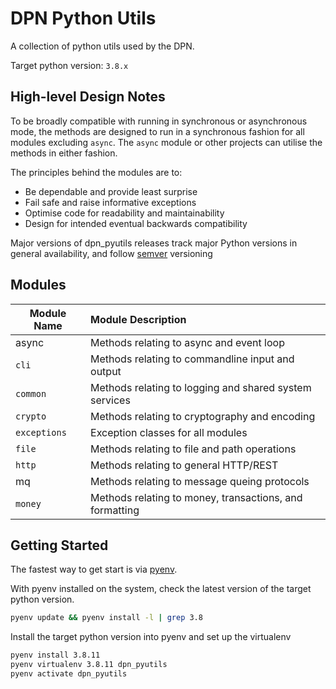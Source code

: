 # DPN Python Utils

A collection of python utils used by the DPN.

Target python version: ```3.8.x```

## High-level Design Notes

To be broadly compatible with running in synchronous or asynchronous mode, the methods
are designed to run in a synchronous fashion for all modules excluding ```async```.
The ```async``` module or other projects can utilise the methods in either fashion.

The principles behind the modules are to:
 * Be dependable and provide least surprise
 * Fail safe and raise informative exceptions
 * Optimise code for readability and maintainability
 * Design for intended eventual backwards compatibility

Major versions of dpn_pyutils releases track major Python versions in general
availability, and follow [semver](https://semver.org/) versioning

## Modules

| Module Name      | Module Description                                      |
| ---------------- | :------------------------------------------------------ |
| async            | Methods relating to async and event loop                |
| ```cli```        | Methods relating to commandline input and output        |
| ```common```     | Methods relating to logging and shared system services  |
| ```crypto```     | Methods relating to cryptography and encoding           |
| ```exceptions``` | Exception classes for all modules                       |
| ```file```       | Methods relating to file and path operations            |
| ```http```       | Methods relating to general HTTP/REST                   |
| mq               | Methods relating to message queing protocols            |
| ```money```      | Methods relating to money, transactions, and formatting |


## Getting Started

The fastest way to get start is via [pyenv](https://realpython.com/intro-to-pyenv/). 

With pyenv installed on the system, check the latest version of the target python version. 
```bash
pyenv update && pyenv install -l | grep 3.8
```

Install the target python version into pyenv and set up the virtualenv
```bash
pyenv install 3.8.11
pyenv virtualenv 3.8.11 dpn_pyutils
pyenv activate dpn_pyutils
```

